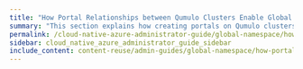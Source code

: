 ```yaml
---
title: "How Portal Relationships between Qumulo Clusters Enable Global Namespace Functionality in Qumulo Core"
summary: "This section explains how creating portals on Qumulo clusters, and establishing relationships between spoke and hub portals, enables Global Namespace functionality in Qumulo Core."
permalink: /cloud-native-azure-administrator-guide/global-namespace/how-portal-creation-enables-global-namespace.html
sidebar: cloud_native_azure_administrator_guide_sidebar
include_content: content-reuse/admin-guides/global-namespace/how-portal-creation-enables-global-namespace.md
---
```

